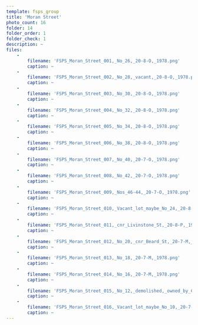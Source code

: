 ```yaml
---
template: fsps_group
title: 'Moran Street'
photo_count: 16
folder: 14
folder_order: 1
folder_check: 1
description: ~
files:
    -
        filename: 'FSPS_Moran_Street_001,_No_26,_20-8-O,_1978.png'
        caption: ~
    -
        filename: 'FSPS_Moran_Street_002,_No_28,_vacant,_20-8-O,_1978.png'
        caption: ~
    -
        filename: 'FSPS_Moran_Street_003,_No_30,_20-8-O,_1978.png'
        caption: ~
    -
        filename: 'FSPS_Moran_Street_004,_No_32,_20-8-O,_1978.png'
        caption: ~
    -
        filename: 'FSPS_Moran_Street_005,_No_34,_20-8-O,_1978.png'
        caption: ~
    -
        filename: 'FSPS_Moran_Street_006,_No_38,_20-8-O,_1978.png'
        caption: ~
    -
        filename: 'FSPS_Moran_Street_007,_No_40,_20-7-O,_1978.png'
        caption: ~
    -
        filename: 'FSPS_Moran_Street_008,_No_42,_20-7-O,_1978.png'
        caption: ~
    -
        filename: 'FSPS_Moran_Street_009,_Nos_46-44,_20-7-O,_1978.png'
        caption: ~
    -
        filename: 'FSPS_Moran_Street_010,_Vacant_lot_maybe_No_24,_20-8-O,_1978.png'
        caption: ~
    -
        filename: 'FSPS_Moran_Street_011,_cnr_Livinstone_St,_20-8-P,_1978.png'
        caption: ~
    -
        filename: 'FSPS_Moran_Street_012,_No_20,_cnr_Beard_St,_20-7-M,_1978.png'
        caption: ~
    -
        filename: 'FSPS_Moran_Street_013,_No_18,_20-7-M,_1978.png'
        caption: ~
    -
        filename: 'FSPS_Moran_Street_014,_No_16,_20-7-M,_1978.png'
        caption: ~
    -
        filename: 'FSPS_Moran_Street_015,_No_12,_demolished,_owned_by_Catholic_Church,_20-7-M,_1978.png'
        caption: ~
    -
        filename: 'FSPS_Moran_Street_016,_Vacant_lot_maybe_No_10,_20-7-M,_1978.png'
        caption: ~
---
```


